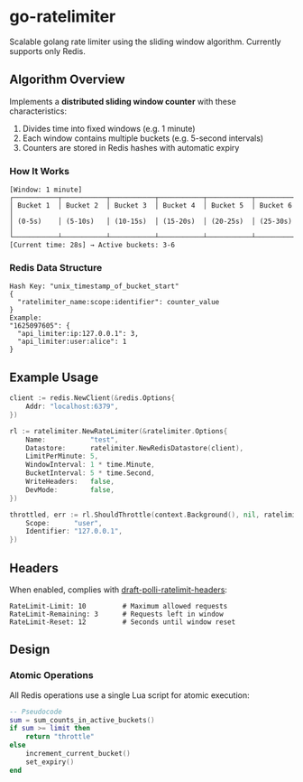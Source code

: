 # go-ratelimiter
Scalable golang rate limiter using the sliding window algorithm. Currently supports only Redis.

## Algorithm Overview
Implements a **distributed sliding window counter** with these characteristics:

1. Divides time into fixed windows (e.g. 1 minute)
2. Each window contains multiple buckets (e.g. 5-second intervals)
3. Counters are stored in Redis hashes with automatic expiry

### How It Works
```
[Window: 1 minute]
┌───────────┬───────────┬───────────┬───────────┬───────────┬───────────┐
│ Bucket 1  │ Bucket 2  │ Bucket 3  │ Bucket 4  │ Bucket 5  │ Bucket 6  │
│ (0-5s)    │ (5-10s)   │ (10-15s)  │ (15-20s)  │ (20-25s)  │ (25-30s)  │
└───────────┴───────────┴───────────┴───────────┴───────────┴───────────┘
[Current time: 28s] → Active buckets: 3-6
```

### Redis Data Structure
```
Hash Key: "unix_timestamp_of_bucket_start" 
{
  "ratelimiter_name:scope:identifier": counter_value
}
Example:
"1625097605": {
  "api_limiter:ip:127.0.0.1": 3,
  "api_limiter:user:alice": 1
}
```

## Example Usage
```go
client := redis.NewClient(&redis.Options{
    Addr: "localhost:6379",
})

rl := ratelimiter.NewRateLimiter(&ratelimiter.Options{
    Name:           "test",
    Datastore:      ratelimiter.NewRedisDatastore(client),
    LimitPerMinute: 5,
    WindowInterval: 1 * time.Minute,
    BucketInterval: 5 * time.Second,
    WriteHeaders:   false,
    DevMode:        false,
})

throttled, err := rl.ShouldThrottle(context.Background(), nil, ratelimiter.Field{
    Scope:      "user",
    Identifier: "127.0.0.1",
})
```

## Headers
When enabled, complies with [draft-polli-ratelimit-headers](https://tools.ietf.org/id/draft-polli-ratelimit-headers-00.html):
```
RateLimit-Limit: 10         # Maximum allowed requests
RateLimit-Remaining: 3      # Requests left in window  
RateLimit-Reset: 12         # Seconds until window reset
```

## Design

### Atomic Operations
All Redis operations use a single Lua script for atomic execution:
```lua
-- Pseudocode
sum = sum_counts_in_active_buckets()
if sum >= limit then
    return "throttle"
else
    increment_current_bucket()
    set_expiry()
end
```
